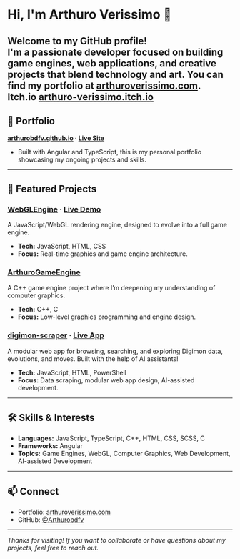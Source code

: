 # Hi, I'm Arthuro Verissimo 👋

Welcome to my GitHub profile!  
I'm a passionate developer focused on building game engines, web applications, and creative projects that blend technology and art. You can find my portfolio at [arthuroverissimo.com](https://arthuroverissimo.com/).
<br>Itch.io [arthuro-verissimo.itch.io](https://arthuro-verissimo.itch.io/)
---

## 🌟 Portfolio

**[arthurobdfv.github.io](https://github.com/Arthurobdfv/arthurobdfv.github.io) · [Live Site](https://arthurobdfv.github.io)**
- Built with Angular and TypeScript, this is my personal portfolio showcasing my ongoing projects and skills.

---

## 🚀 Featured Projects

### [WebGLEngine](https://github.com/Arthurobdfv/WebGLEngine) · [Live Demo](https://arthuroverissimo.com/WebGLEngine/)
A JavaScript/WebGL rendering engine, designed to evolve into a full game engine.  
- **Tech:** JavaScript, HTML, CSS
- **Focus:** Real-time graphics and game engine architecture.

### [ArthuroGameEngine](https://github.com/Arthurobdfv/ArthuroGameEngine)
A C++ game engine project where I’m deepening my understanding of computer graphics.
- **Tech:** C++, C
- **Focus:** Low-level graphics programming and engine design.

### [digimon-scraper](https://github.com/Arthurobdfv/digimon-scraper) · [Live App](https://arthuroverissimo.com/digimon-scraper/)
A modular web app for browsing, searching, and exploring Digimon data, evolutions, and moves. Built with the help of AI assistants!
- **Tech:** JavaScript, HTML, PowerShell
- **Focus:** Data scraping, modular web app design, AI-assisted development.

---

## 🛠️ Skills & Interests

- **Languages:** JavaScript, TypeScript, C++, HTML, CSS, SCSS, C
- **Frameworks:** Angular
- **Topics:** Game Engines, WebGL, Computer Graphics, Web Development, AI-assisted Development

---

## 📫 Connect

- Portfolio: [arthuroverissimo.com](https://arthuroverissimo.com/)
- GitHub: [@Arthurobdfv](https://github.com/Arthurobdfv)

---

*Thanks for visiting! If you want to collaborate or have questions about my projects, feel free to reach out.*
